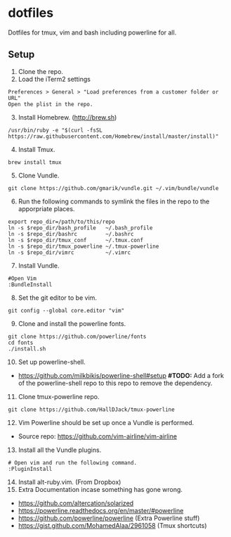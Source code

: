 # dotfiles
Dotfiles for tmux, vim and bash including powerline for all.

## Setup
1. Clone the repo.
2. Load the iTerm2 settings
```
Preferences > General > "Load preferences from a customer folder or URL"
Open the plist in the repo.
```
3. Install Homebrew. (http://brew.sh)
```
/usr/bin/ruby -e "$(curl -fsSL https://raw.githubusercontent.com/Homebrew/install/master/install)"
```
4. Install Tmux.
```
brew install tmux
```
5. Clone Vundle.
```
git clone https://github.com/gmarik/vundle.git ~/.vim/bundle/vundle
```
6. Run the following commands to symlink the files in the repo to the apporpriate places.
```
export repo_dir=/path/to/this/repo
ln -s $repo_dir/bash_profile   ~/.bash_profile 
ln -s $repo_dir/bashrc         ~/.bashrc
ln -s $repo_dir/tmux_conf      ~/.tmux.conf
ln -s $repo_dir/tmux_powerline ~/.tmux-powerline
ln -s $repo_dir/vimrc          ~/.vimrc
```
7. Install Vundle.
```
#Open Vim
:BundleInstall
```
8. Set the git editor to be vim.
```
git config --global core.editor "vim"
```
9. Clone and install the powerline fonts.
```
git clone https://github.com/powerline/fonts
cd fonts
./install.sh
```
10. Set up powerline-shell.
  - https://github.com/milkbikis/powerline-shell#setup **#TODO:** Add a fork of the powerline-shell repo to this repo to remove the dependency.
11. Clone tmux-powerline repo.
```
git clone https://github.com/HallDJack/tmux-powerline
```
12. Vim Powerline should be set up once a Vundle is performed.
  - Source repo: https://github.com/vim-airline/vim-airline
13. Install all the Vundle plugins.
```vim
# Open vim and run the following command.
:PluginInstall
```
14. Install alt-ruby.vim. (From Dropbox)
15. Extra Documentation incase something has gone wrong.
  - https://github.com/altercation/solarized
  - https://powerline.readthedocs.org/en/master/#powerline
  - https://github.com/powerline/powerline (Extra Powerline stuff)
  - https://gist.github.com/MohamedAlaa/2961058 (Tmux shortcuts)
